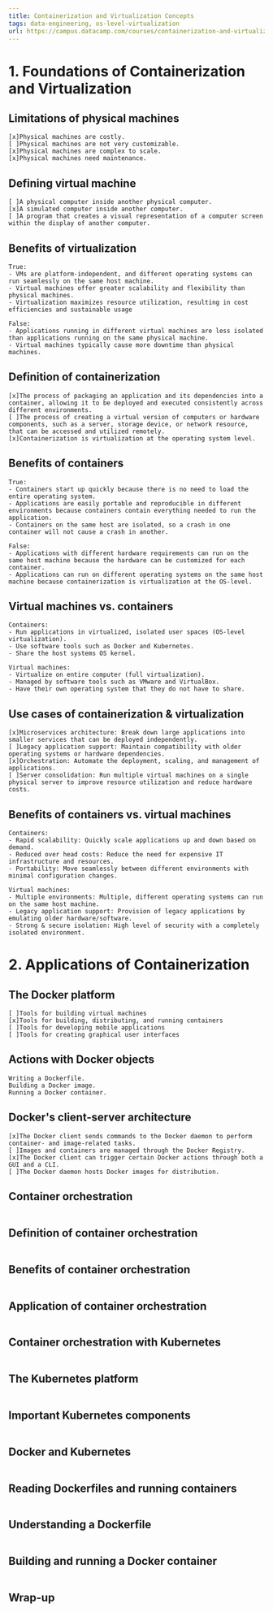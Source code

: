 ```yaml
---
title: Containerization and Virtualization Concepts
tags: data-engineering, os-level-virtualization
url: https://campus.datacamp.com/courses/containerization-and-virtualization-concepts/foundations-of-containerization-and-virtualization
---
```


# 1. Foundations of Containerization and Virtualization
## Limitations of physical machines
```
[x]Physical machines are costly.
[ ]Physical machines are not very customizable.
[x]Physical machines are complex to scale.
[x]Physical machines need maintenance.
```

## Defining virtual machine
```
[ ]A physical computer inside another physical computer.
[x]A simulated computer inside another computer.
[ ]A program that creates a visual representation of a computer screen within the display of another computer.
```

## Benefits of virtualization
```
True:
- VMs are platform-independent, and different operating systems can run seamlessly on the same host machine.
- Virtual machines offer greater scalability and flexibility than physical machines.
- Virtualization maximizes resource utilization, resulting in cost efficiencies and sustainable usage

False:
- Applications running in different virtual machines are less isolated than applications running on the same physical machine.
- Virtual machines typically cause more downtime than physical machines.
```

## Definition of containerization
```
[x]The process of packaging an application and its dependencies into a container, allowing it to be deployed and executed consistently across different environments.
[ ]The process of creating a virtual version of computers or hardware components, such as a server, storage device, or network resource, that can be accessed and utilized remotely.
[x]Containerization is virtualization at the operating system level.
```

## Benefits of containers
```
True:
- Containers start up quickly because there is no need to load the entire operating system.
- Applications are easily portable and reproducible in different environments because containers contain everything needed to run the application.
- Containers on the same host are isolated, so a crash in one container will not cause a crash in another.

False:
- Applications with different hardware requirements can run on the same host machine because the hardware can be customized for each container.
- Applications can run on different operating systems on the same host machine because containerization is virtualization at the OS-level.
```

## Virtual machines vs. containers
```
Containers:
- Run applications in virtualized, isolated user spaces (OS-level virtualization).
- Use software tools such as Docker and Kubernetes.
- Share the host systems OS kernel.

Virtual machines:
- Virtualize on entire computer (full virtualization).
- Managed by software tools such as VMware and VirtualBox.
- Have their own operating system that they do not have to share.
```

## Use cases of containerization & virtualization
```
[x]Microservices architecture: Break down large applications into smaller services that can be deployed independently.
[ ]Legacy application support: Maintain compatibility with older operating systems or hardware dependencies.
[x]Orchestration: Automate the deployment, scaling, and management of applications.
[ ]Server consolidation: Run multiple virtual machines on a single physical server to improve resource utilization and reduce hardware costs.
```

## Benefits of containers vs. virtual machines
```
Containers:
- Rapid scalability: Quickly scale applications up and down based on demand.
- Reduced over head costs: Reduce the need for expensive IT infrastructure and resources.
- Portability: Move seamlessly between different environments with minimal configuration changes.

Virtual machines:
- Multiple environments: Multiple, different operating systems can run on the same host machine.
- Legacy application support: Provision of legacy applications by emulating older hardware/software.
- Strong & secure isolation: High level of security with a completely isolated environment.
```




# 2. Applications of Containerization
## The Docker platform
```
[ ]Tools for building virtual machines
[x]Tools for building, distributing, and running containers
[ ]Tools for developing mobile applications
[ ]Tools for creating graphical user interfaces
```

## Actions with Docker objects
```
Writing a Dockerfile.
Building a Docker image.
Running a Docker container.
```

## Docker's client-server architecture
```
[x]The Docker client sends commands to the Docker daemon to perform container- and image-related tasks.
[ ]Images and containers are managed through the Docker Registry.
[x]The Docker client can trigger certain Docker actions through both a GUI and a CLI.
[ ]The Docker daemon hosts Docker images for distribution.
```

## Container orchestration
```

```

## Definition of container orchestration
```

```

## Benefits of container orchestration
```

```

## Application of container orchestration
```

```

## Container orchestration with Kubernetes
```

```

## The Kubernetes platform
```

```

## Important Kubernetes components
```

```

## Docker and Kubernetes
```

```

## Reading Dockerfiles and running containers
```

```

## Understanding a Dockerfile
```

```

## Building and running a Docker container
```

```

## Wrap-up
```

```
